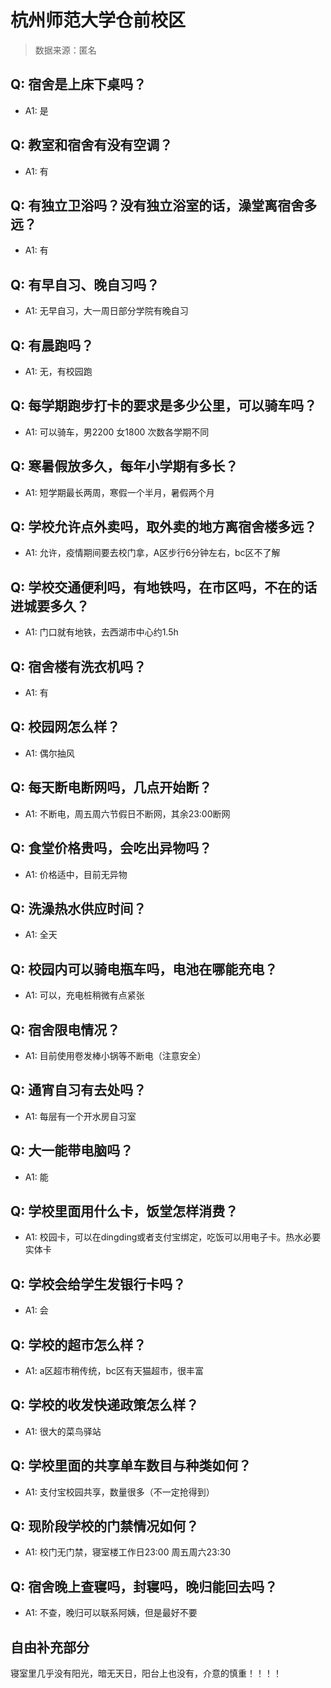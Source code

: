# 杭州师范大学仓前校区

> 数据来源：匿名

## Q: 宿舍是上床下桌吗？

- A1: 是

## Q: 教室和宿舍有没有空调？

- A1: 有

## Q: 有独立卫浴吗？没有独立浴室的话，澡堂离宿舍多远？

- A1: 有

## Q: 有早自习、晚自习吗？

- A1: 无早自习，大一周日部分学院有晚自习

## Q: 有晨跑吗？

- A1: 无，有校园跑

## Q: 每学期跑步打卡的要求是多少公里，可以骑车吗？

- A1: 可以骑车，男2200 女1800 次数各学期不同

## Q: 寒暑假放多久，每年小学期有多长？

- A1: 短学期最长两周，寒假一个半月，暑假两个月

## Q: 学校允许点外卖吗，取外卖的地方离宿舍楼多远？

- A1: 允许，疫情期间要去校门拿，A区步行6分钟左右，bc区不了解

## Q: 学校交通便利吗，有地铁吗，在市区吗，不在的话进城要多久？

- A1: 门口就有地铁，去西湖市中心约1.5h

## Q: 宿舍楼有洗衣机吗？

- A1: 有

## Q: 校园网怎么样？

- A1: 偶尔抽风

## Q: 每天断电断网吗，几点开始断？

- A1: 不断电，周五周六节假日不断网，其余23:00断网

## Q: 食堂价格贵吗，会吃出异物吗？

- A1: 价格适中，目前无异物

## Q: 洗澡热水供应时间？

- A1: 全天

## Q: 校园内可以骑电瓶车吗，电池在哪能充电？

- A1: 可以，充电桩稍微有点紧张

## Q: 宿舍限电情况？

- A1: 目前使用卷发棒小锅等不断电（注意安全）

## Q: 通宵自习有去处吗？

- A1: 每层有一个开水房自习室

## Q: 大一能带电脑吗？

- A1: 能

## Q: 学校里面用什么卡，饭堂怎样消费？

- A1: 校园卡，可以在dingding或者支付宝绑定，吃饭可以用电子卡。热水必要实体卡

## Q: 学校会给学生发银行卡吗？

- A1: 会

## Q: 学校的超市怎么样？

- A1: a区超市稍传统，bc区有天猫超市，很丰富

## Q: 学校的收发快递政策怎么样？

- A1: 很大的菜鸟驿站

## Q: 学校里面的共享单车数目与种类如何？

- A1: 支付宝校园共享，数量很多（不一定抢得到）

## Q: 现阶段学校的门禁情况如何？

- A1: 校门无门禁，寝室楼工作日23:00 周五周六23:30

## Q: 宿舍晚上查寝吗，封寝吗，晚归能回去吗？

- A1: 不查，晚归可以联系阿姨，但是最好不要

## 自由补充部分

寝室里几乎没有阳光，暗无天日，阳台上也没有，介意的慎重！！！！
